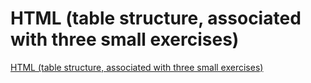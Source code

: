 # HTML (table structure, associated with three small exercises)
[HTML (table structure, associated with three small exercises)](https://aiwithcloud.com/2022/09/19/html_table_structure_associated_with_three_small_exercises/)